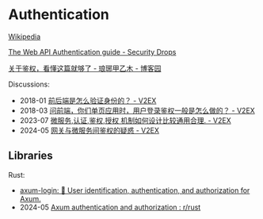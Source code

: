 # Authentication
[Wikipedia](https://en.wikipedia.org/wiki/Authentication)

[The Web API Authentication guide - Security Drops](https://www.securitydrops.com/the-web-api-authentication-guide/)

[关于鉴权，看懂这篇就够了 - 琅琊甲乙木 - 博客园](https://www.cnblogs.com/erichi101/p/15225947.html)

Discussions:
- 2018-01 [前后端是怎么验证身份的？ - V2EX](https://global.v2ex.com/t/425736)
- 2018-03 [问前端，你们单页应用时，用户登录鉴权一般是怎么做的？ - V2EX](https://cn.v2ex.com/t/439490)
- 2023-07 [微服务,认证,鉴权,授权 机制如何设计比较通用合理. - V2EX](https://cn.v2ex.com/t/959513)
- 2024-05 [网关与微服务间鉴权的疑惑 - V2EX](https://www.v2ex.com/t/1038123)

## Libraries
Rust:
- [axum-login: 🪪 User identification, authentication, and authorization for Axum.](https://github.com/maxcountryman/axum-login)
- 2024-05 [Axum authentication and authorization : r/rust](https://www.reddit.com/r/rust/comments/1d1qmnb/axum_authentication_and_authorization/)